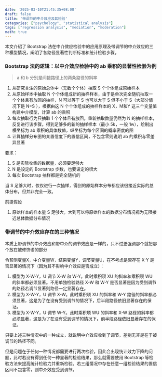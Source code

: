 ```yaml
---
date: '2025-03-10T21:45:35+08:00'
draft: false
title: '带调节的中介效应及其检验'
categories: ["psychology", "statistical analysis"]
tags: ["regression analysis", "mediation", "moderation"]
math: true
---
```


<!--more-->

本文介绍了 Bootstrap 法在中介效应检验中的应用原理及带调节的中介效应的三种模型情况，阐明了各路径显著性判断标准和统计检验步骤。

### Bootstrap 法的逻辑：以中介效应检验中的 ab 乘积的显著性检验为例

> a 和 b 分别是间接路径上的两条路径的斜率


1. 从研究关注的原始总体中（无数个个体）抽取 S 个个体组成原始样本
2. 从原始样本中抽取 N 个个体组成新的抽样样本，由于是单次完全随机抽取一个个体且有放回的抽样，N 可以等于 S 也可以大于 S 但不小于 S（大部分情况下是 N=S ），根据由这 N 个个体组成的抽样样本的 X，M和Y 这三个变量值构建中介模型，计算 ab 的乘积
3. 每次抽取行为只抽取 1 个个体且有放回，重新抽取数量仍然为 N 的抽样样本，反复进行该步骤，得到足够多的新的抽样样本（最小 5k，一般 1w），绘制出横坐标为 ab 乘积的具体数值，纵坐标为每个区间的概率密度的图
4. 计算抽样分布图的某置信度下的置信区间，不包含零则说明 ab 的乘积与零差异显著

要求：

1. S 是实际收集的数据量，必须要足够大
2. N 是设定的 Bootstrap 步数，也要设定的很大
3. 每次 Bootstrap 抽样都是完全随机的

当 S 足够大时，仅仅进行一次抽样，得到的原始样本分布都应该很接近实际的总体分布，但并非完全一致。

前提假设

1. 原始样本的样本量 S 足够大，大到可以将原始样本的数据分布情况视为无限接近总体数据分布情况

### 带调节的中介效应存在的三种情况

本质上带调节的中介效应和带中介的调节效应是一样的，只不过更强调那个就把那个放在被修饰语的部分

令预测变量X，中介变量W，结果变量Y，调节变量U，在不考虑是否存在 X-Y 是否显著的情况下（因为其不影响中介效应是否成立）：

1. 模型为 X-W-Y，U 调节 X-W 和 W-Y。此时乘积项 XU 的斜率和乘积项 WU 的斜率都必须显著。不用单独检验路径 X-W 和 W-Y 是否显著是因为受到调节的路径若调节显著则路径一定显著存在。
2. 模型为 X-W-Y，U 调节 X-W。此时乘积项 XU 的斜率和 W-Y 路径的斜率都必须显著，这是为了在没有受到调节的情况下，后半段路径依旧显著存在的保证。
3. 模型为 X-W-Y，U 调节 W-Y。此时乘积项 WU 的斜率和 X-W 路径的斜率都必须显著，这是为了在没有受到调节的情况下，前半段路径依旧显著存在的保证。

只要上述三种情况中的一种成立，就说明中介效应收到了调节，差别无非是在于被调节的路径不同。

但是问题在于任何一种情况都需要进行两次检验，因此会出现统计效力下降的问题，此时若没有得到任何一种显著的检验结果，那么就需要使用 Bootstrap 等检验方法来提高统计检验力并重新检验。若三组情况中存在任意一组检验结果的置信区间不包含零，则中介效应受到调节。